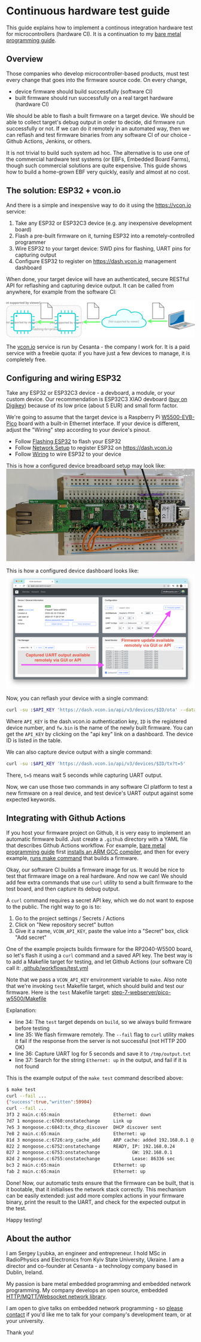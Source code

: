 # Continuous hardware test guide

This guide explains how to implement a continous integration
hardware test for microcontrollers (hardware CI). It is a continuation to my
[bare metal programming guide](https://github.com/cpq/bare-metal-programming-guide).

## Overview

Those companies who develop microcontroller-based products, must test every
change that goes into the firmware source code. On every change,

- device firmware should build successfully (software CI)
- built firmware should run successfully on a real target hardware (hardware CI)

We should be able to flash a built firmware on a target device.
We should be able to collect target's debug output in order to decide,
did firmware run successfully or not. If we can do it remotely in an
automated way, then we can reflash and test firmware binaries from any
software CI of our choice - Github Actions, Jenkins, or others.

It is not trivial to build such system ad hoc. The alternative is to use
one of the commercial hardware test systems (or EBFs, Embedded Board Farms),
though such commercial solutions are quite expensive. This guide shows how to
build a home-grown EBF very quickly, easily and almost at no cost.

## The solution: ESP32 + vcon.io

And there is a simple and inexpensive way to do it using the https://vcon.io
service:

1. Take any ESP32 or ESP32C3 device (e.g. any inexpensive development board)
2. Flash a pre-built firmware on it, turning ESP32 into a remotely-controlled programmer
3. Wire ESP32 to your target device: SWD pins for flashing, UART pins for capturing output
4. Configure ESP32 to register on https://dash.vcon.io management dashboard

When done, your target device will have an authenticated, secure RESTful
API for reflashing and capturing device output. It can be called from anywhere,
for example from the software CI:

![](images/ota.svg)

The [vcon.io](https://vcon.io) service is run by Cesanta - the company I work
for. It is a paid service with a freebie quota: if you have just a few devices
to manage, it is completely free.

## Configuring and wiring ESP32

Take any ESP32 or ESP32C3 device - a devboard, a module, or your custom device.
Our recommendation is ESP32C3 XIAO devboard
([buy on Digikey](https://www.digikey.ie/en/products/detail/seeed-technology-co-ltd/113991054/16652880))
because of its low price (about 5 EUR) and small form factor.

We're going to assume that the target device is a Raspberry Pi
[W5500-EVB-Pico](https://docs.wiznet.io/Product/iEthernet/W5500/w5500-evb-pico)
board with a built-in Ethernet interface. If your device is different,
adjust the "Wiring" step according to your device's pinout.

- Follow [Flashing ESP32](https://vcon.io/docs/#flashing-esp32) to flash your ESP32
- Follow [Network Setup](https://vcon.io/docs/#network-setup) to register ESP32 on https://dash.vcon.io
- Follow [Wiring](https://vcon.io/docs/#quick-start-guide) to wire ESP32 to your device

This is how a configured device breadboard setup may look like:
![](images/breadboard.png)

This is how a configured device dashboard looks like:
![](images/screenshot.png)

Now, you can reflash your device with a single command:

```sh
curl -su :$API_KEY 'https://dash.vcon.io/api/v3/devices/$ID/ota' --data-binary @fw.bin
```

Where `API_KEY` is the dash.vcon.io authentication key, `ID` is the
registered device number, and `fw.bin` is the name of the newly built firmware.
You can get the `API_KEY` by clicking on the "api key" link on a dashboard.
The device ID is listed in the table.

We can also capture device output with a single command: 

```sh
curl -su :$API_KEY 'https://dash.vcon.io/api/v3/devices/$ID/tx?t=5'
```

There, `t=5` means wait 5 seconds while capturing UART output.

Now, we can use those two commands in any software CI platform to test a new
firmware on a real device, and test device's UART output against some expected
keywords. 

## Integrating with Github Actions

If you host your firmware project on Github, it is very easy to implement
an automatic firmware build. Just create a `.github` directory with a
YAML file that describes Github Actions workflow. For example,
[bare metal programming guide](https://github.com/cpq/bare-metal-programming-guide)
first [installs an ARM GCC compiler](https://github.com/cpq/bare-metal-programming-guide/blob/b0820b5c62b74a9b4456854feb376cda8cde4ecd/.github/workflows/test.yml#L9),
and then for every example,
[runs make command](https://github.com/cpq/bare-metal-programming-guide/blob/b0820b5c62b74a9b4456854feb376cda8cde4ecd/.github/workflows/test.yml#L10-L18) that builds a firmware.

Okay, our software CI builds a firmware image for us. It would be nice to
test that firmware image on a real hardware. And now we can!
We should add few extra commands that use `curl` utility to send a built
firmware to the test board, and then capture its debug output.

A `curl` command requires a secret API key, which we do not want to expose to
the public. The right way to go is to:
1. Go to the project settings / Secrets / Actions
2. Click on "New repository secret" button
3. Give it a name, `VCON_API_KEY`, paste the value into a "Secret" box, click "Add secret"

One of the example projects builds firmware for the RP2040-W5500 board, so
let's flash it using a `curl` command and a saved API key. The best way is
to add a Makefile target for testing, and let Github Actions (our software CI)
call it:
[.github/workflows/test.yml](https://github.com/cpq/bare-metal-programming-guide/blob/8d419f5e7718a8dcacad2ddc2f899eb75f64271e/.github/workflows/test.yml#L18)

Note that we pass a `VCON_API_KEY` environment variable to `make`. Also note
that we're invoking `test` Makefile target, which should build and test our
firmware. Here is the `test` Makefile target:
[step-7-webserver/pico-w5500/Makefile](https://github.com/cpq/bare-metal-programming-guide/blob/4fd72e67c380e3166a25c27b47afb41d431f84b9/step-7-webserver/pico-w5500/Makefile#L32-L37)

Explanation:
- line 34: The `test` target depends on `build`, so we always build firmware
  before testing
- line 35: We flash firmware remotely. The `--fail` flag to `curl` utility
  makes it fail if the response from the server is not successful (not HTTP 200
  OK)
- line 36: Capture UART log for 5 seconds and save it to `/tmp/output.txt`
- line 37: Search for the string `Ethernet: up` in the output, and fail if it
  is not found

This is the example output of the `make test` command described above:

```sh
$ make test
curl --fail ...
{"success":true,"written":59904}
curl --fail ...
3f3 2 main.c:65:main                    Ethernet: down
7d7 1 mongoose.c:6760:onstatechange     Link up
7e5 3 mongoose.c:6843:tx_dhcp_discover  DHCP discover sent
7e8 2 main.c:65:main                    Ethernet: up
81d 3 mongoose.c:6726:arp_cache_add     ARP cache: added 192.168.0.1 @ 90:5c:44:55:19:8b
822 2 mongoose.c:6752:onstatechange     READY, IP: 192.168.0.24
827 2 mongoose.c:6753:onstatechange            GW: 192.168.0.1
82d 2 mongoose.c:6755:onstatechange            Lease: 86336 sec
bc3 2 main.c:65:main                    Ethernet: up
fab 2 main.c:65:main                    Ethernet: up
```

Done! Now, our automatic tests ensure that the firmware can be built, that is
it bootable, that it initialises the network stack correctly.  This mechanism
can be easily extended: just add more complex actions in your firmware binary,
print the result to the UART, and check for the expected output in the test.

Happy testing!

## About the author

I am Sergey Lyubka, an engineer and entrepreneur. I hold MSc in RadioPhysics
and Electronics from Kyiv State University, Ukraine. I am a director and
co-founder at Cesanta - a technology company based in Dublin, Ireland.

My passion is bare metal embedded programming and embedded network
programming.  My company develops an open source, embedded [HTTP/MQTT/Websocket
network library](https://mongoose.ws).

I am open to give talks on embedded network programming - so [please
contact](https://mongoose.ws/contact/) if you'd like me to talk for your
company's development team, or at your university.

Thank you!
